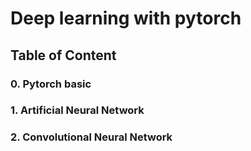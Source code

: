 <h1>Deep learning with pytorch</H1>
<h2>Table of Content</H1>
<h3>0. Pytorch basic</H1>
<h3>1. Artificial Neural Network</H1>
<h3>2. Convolutional Neural Network</H1>
